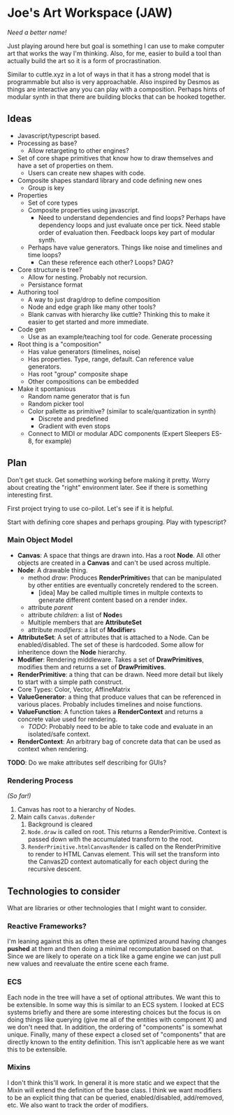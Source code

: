 # Joe's Art Workspace (JAW)

_Need a better name!_

Just playing around here but goal is something I can use to make computer art
that works the way I'm thinking. Also, for me, easier to build a tool than
actually build the art so it is a form of procrastination.

Similar to cuttle.xyz in a lot of ways in that it has a strong model that is
programmable but also is very approachable. Also inspired by Desmos as things
are interactive any you can play with a composition. Perhaps hints of modular
synth in that there are building blocks that can be hooked together.

## Ideas

- Javascript/typescript based.
- Processing as base?
  - Allow retargeting to other engines?
- Set of core shape primitives that know how to draw themselves and have a set
  of properties on them.
  - Users can create new shapes with code.
- Composite shapes standard library and code defining new ones
  - Group is key
- Properties
  - Set of core types
  - Composite properties using javascript.
    - Need to understand dependencies and find loops? Perhaps have dependency
      loops and just evaluate once per tick. Need stable order of evaluation
      then. Feedback loops key part of modular synth.
  - Perhaps have value generators. Things like noise and timelines and time
    loops?
    - Can these reference each other? Loops? DAG?
- Core structure is tree?
  - Allow for nesting. Probably not recursion.
  - Persistance format
- Authoring tool
  - A way to just drag/drop to define composition
  - Node and edge graph like many other tools?
  - Blank canvas with hierarchy like cuttle? Thinking this to make it easier to
    get started and more immediate.
- Code gen
  - Use as an example/teaching tool for code. Generate processing
- Root thing is a "composition"
  - Has value generators (timelines, noise)
  - Has properties. Type, range, default. Can reference value generators.
  - Has root "group" composite shape
  - Other compositions can be embedded
- Make it spontanious
  - Random name generator that is fun
  - Random picker tool
  - Color pallette as primitive? (similar to scale/quantization in synth)
    - Discrete and predefined
    - Gradient with even stops
  - Connect to MIDI or modular ADC components (Expert Sleepers ES-8, for example)

## Plan

Don't get stuck. Get something working before making it pretty. Worry about
creating the "right" environment later. See if there is something interesting
first.

First project trying to use co-pilot. Let's see if it is helpful.

Start with defining core shapes and perhaps grouping. Play with typescript?

### Main Object Model

- **Canvas**: A space that things are drawn into. Has a root **Node**. All
  other objects are created in a **Canvas** and can't be used across multiple.
- **Node**: A drawable thing.
  - method _draw_: Produces **RenderPrimitive**s that can be manipulated by
    other entities are eventually concretely rendered to the screen.
    - [idea] May be called multiple times in multple contexts to generate different content
      based on a render index.
  - attribute _parent_
  - attribute _children_: a list of **Node**s
  - Multiple members that are **AttributeSet**
  - attribute _modifiers_: a list of **Modifier**s
- **AttributeSet**: A set of attributes that is attached to a Node. Can be
  enabled/disabled. The set of these is hardcoded. Some allow for inheritence down the
  **Node** hierarchy.
- **Modifier**: Rendering middleware. Takes a set of **DrawPrimitives**,
  modifies them and returns a set of **DrawPrimitives**.
- **RenderPrimitive**: a thing that can be drawn. Need more detail but likely to
  start with a simple path construct.
- Core Types: Color, Vector, AffineMatrix
- **ValueGenerator**: a thing that produce values that can be referenced in
  various places. Probably includes timelines and noise functions.
- **ValueFunction**: A function takes a **RenderContext** and returns a concrete
  value used for rendering.
  - _TODO_: Probably need to be able to take code and evaluate in an
    isolated/safe context.
- **RenderContext**: An arbitrary bag of concrete data that can be used as
  context when rendering.

**TODO**: Do we make attributes self describing for GUIs?

### Rendering Process

_(So far!)_

1. Canvas has root to a hierarchy of Nodes.
1. Main calls `Canvas.doRender`
   1. Background is cleared
   1. `Node.draw` is called on root. This returns a RenderPrimitive. Context is
      passed down with the accumulated transform to the root.
   1. `RenderPrimitive.htmlCanvasRender` is called on the RenderPrimitive to render
      to HTML Canvas element. This will set the transform into the Canvas2D
      context automatically for each object during the recursive descent.

## Technologies to consider

What are libraries or other technologies that I might want to consider.

### Reactive Frameworks?

I'm leaning against this as often these are optimized around having changes
**pushed** at them and then doing a minimal recomputation based on that. Since
we are likely to operate on a tick like a game engine we can just pull new
values and reevaluate the entire scene each frame.

### ECS

Each node in the tree will have a set of optional attributes. We want this to
be extensible. In some way this is similar to an ECS system. I looked at ECS
systems briefly and there are some interesting choices but the focus is on doing
things like querying (give me all of the entities with component X) and we don't
need that. In addition, the ordering of "components" is somewhat unique.
Finally, many of these expect a closed set of "components" that are directly
known to the entity definition. This isn't applicable here as we want this to be
extensible.

### Mixins

I don't think this'll work. In general it is more static and we expect that the
Mixin will extend the definition of the base class. I think we want modifiers
to be an explicit thing that can be queried, enabled/disabled, add/removed, etc.
We also want to track the order of modifiers.
